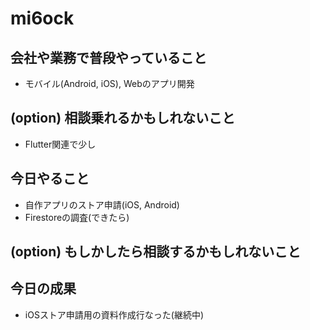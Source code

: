 # mi6ock 

## 会社や業務で普段やっていること

- モバイル(Android, iOS), Webのアプリ開発

## (option) 相談乗れるかもしれないこと

- Flutter関連で少し

## 今日やること

- 自作アプリのストア申請(iOS, Android)
- Firestoreの調査(できたら)

## (option) もしかしたら相談するかもしれないこと


## 今日の成果
- iOSストア申請用の資料作成行なった(継続中) 


